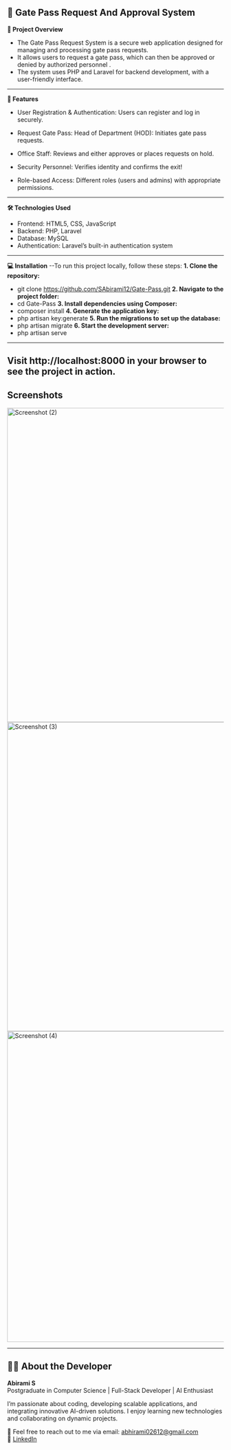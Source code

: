 ##  🔗 Gate Pass Request And Approval System
**🚀 Project Overview**
- The Gate Pass Request System is a secure web application designed for managing and processing gate pass requests. 
- It allows users to request a gate pass, which can then be approved or denied by authorized personnel .
- The system uses PHP and Laravel for backend development, with a user-friendly interface.
----
**🌟 Features**
- User Registration & Authentication: Users can register and log in securely.

- Request Gate Pass: Head of Department (HOD): Initiates gate pass requests.

- Office Staff: Reviews and either approves or places requests on hold.

- Security Personnel: Verifies identity and confirms the exit!

- Role-based Access: Different roles (users and admins) with appropriate permissions.
----
**🛠️ Technologies Used**
- Frontend: HTML5, CSS, JavaScript
- Backend: PHP, Laravel
- Database: MySQL
- Authentication: Laravel’s built-in authentication system
----
**💻 Installation**
--To run this project locally, follow these steps:
**1. Clone the repository:**
- git clone https://github.com/SAbirami12/Gate-Pass.git
**2. Navigate to the project folder:**
- cd Gate-Pass
**3. Install dependencies using Composer:**
- composer install
**4. Generate the application key:**
- php artisan key:generate
**5. Run the migrations to set up the database:**
- php artisan migrate
**6. Start the development server:**
- php artisan serve
-----
Visit http://localhost:8000 in your browser to see the project in action.
-----
## Screenshots
<img width="1366" height="731" alt="Screenshot (2)" src="https://github.com/user-attachments/assets/2b802b06-9412-459b-8510-d818ff1e4df7" />

<img width="1366" height="719" alt="Screenshot (3)" src="https://github.com/user-attachments/assets/d3a98328-10f1-4859-90b3-5edde1a55cbd" />

<img width="1366" height="723" alt="Screenshot (4)" src="https://github.com/user-attachments/assets/7b98ca0f-3e09-41b7-bc6a-269fe3d815e3" />

-----

## 🙋‍♀️ About the Developer

**Abirami S**  
Postgraduate in Computer Science | Full-Stack Developer | AI Enthusiast

I’m passionate about coding, developing scalable applications, and integrating innovative AI-driven solutions. I enjoy learning new technologies and collaborating on dynamic projects.

📧 Feel free to reach out to me via email: [abhirami02612@gmail.com](mailto:abhirami02612@gmail.com)  
🔗 [LinkedIn](https://www.linkedin.com/in/abirami-s-608161342)
